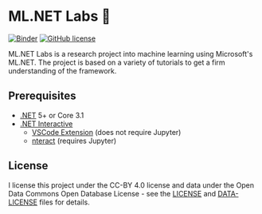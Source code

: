 # ML.NET Labs 🤖

[![Binder](https://mybinder.org/badge_logo.svg)](https://mybinder.org/v2/gh/tonytins/mlnetlabs/HEAD?urlpath=lab) [![GitHub license](https://img.shields.io/github/license/tonytins/mlnetlabs)](https://github.com/tonytins/mlnetlabs/blob/master/LICENSE)

ML.NET Labs is a research project into machine learning using Microsoft's ML.NET. The project is based on a variety of tutorials to get a firm understanding of the framework.

## Prerequisites

- [.NET](https://dotnet.microsoft.com/download) 5+ or Core 3.1
- [.NET Interactive](https://github.com/dotnet/interactive/blob/main/README.md)
    - [VSCode Extension](https://marketplace.visualstudio.com/items?itemName=ms-dotnettools.dotnet-interactive-vscode) (does not require Jupyter)
    - [nteract](https://nteract.io/) (requires Jupyter)

## License
  
I license this project under the CC-BY 4.0 license and data under the Open Data Commons Open Database License - see the [LICENSE](LICENSE) and [DATA-LICENSE](DATA-LICENSE) files for details.

